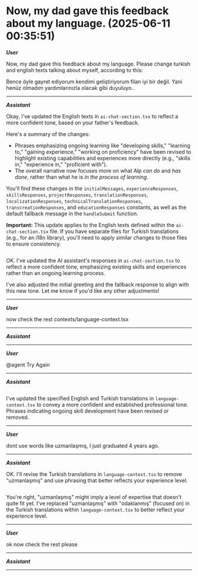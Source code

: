 <!-- Generated by SpecStory -->

# Now, my dad gave this feedback about my language.  (2025-06-11 00:35:51)

_**User**_

Now, my dad gave this feedback about my language. Please change turkish and english texts talking about myself, according to this:

Bence öyle gayret ediyorum kendimi geliştiriyorum filan iyi bir değil. Yani henüz olmadım yardımlarınızla olacak gibi duyuluyo..

---

_**Assistant**_

Okay, I've updated the English texts in `ai-chat-section.tsx` to reflect a more confident tone, based on your father's feedback.

Here's a summary of the changes:
*   Phrases emphasizing ongoing learning like "developing skills," "learning to," "gaining experience," "working on proficiency" have been revised to highlight existing capabilities and experiences more directly (e.g., "skills in," "experience in," "proficient with").
*   The overall narrative now focuses more on what Alp *can do* and *has done*, rather than what he is *in the process of learning*.

You'll find these changes in the `initialMessages`, `experienceResponses`, `skillsResponses`, `projectResponses`, `translationResponses`, `localizationResponses`, `technicalTranslationResponses`, `transcreationResponses`, and `educationResponses` constants, as well as the default fallback message in the `handleSubmit` function.

**Important:** This update applies to the English texts defined within the `ai-chat-section.tsx` file. If you have separate files for Turkish translations (e.g., for an i18n library), you'll need to apply similar changes to those files to ensure consistency. 
````

````
OK. I've updated the AI assistant's responses in `ai-chat-section.tsx` to reflect a more confident tone, emphasizing existing skills and experiences rather than an ongoing learning process.

I've also adjusted the initial greeting and the fallback response to align with this new tone. Let me know if you'd like any other adjustments!

---

_**User**_

now check the rest contexts/language-context.tsx

---

_**Assistant**_



---

_**User**_

@agent Try Again

---

_**Assistant**_


````

````
I've updated the specified English and Turkish translations in `language-context.tsx` to convey a more confident and established professional tone. Phrases indicating ongoing skill development have been revised or removed.

---

_**User**_

dont use words like uzmanlaşmış, I just graduated 4 years ago.

---

_**Assistant**_

OK. I'll revise the Turkish translations in `language-context.tsx` to remove "uzmanlaşmış" and use phrasing that better reflects your experience level.

 
````

````
You're right, "uzmanlaşmış" might imply a level of expertise that doesn't quite fit yet. I've replaced "uzmanlaşmış" with "odaklanmış" (focused on) in the Turkish translations within `language-context.tsx` to better reflect your experience level.

---

_**User**_

ok now check the rest please

---

_**Assistant**_



---

